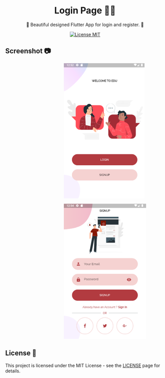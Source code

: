 <h1 align="center">
<br>
Login Page 👋🏼
</h1>

<p align="center">📲 Beautiful designed Flutter App for login and register. 📲</p>

<p align="center">
  <a href="https://opensource.org/licenses/MIT">
    <img src="https://img.shields.io/badge/License-MIT-blue.svg" alt="License MIT">
  </a>
</p>

## Screenshot 📷
<pre>
                      <img src="readme/welcome_screen.png" alt="Welcome Screen" height="425">        <img src="readme/signUp.gif" alt="App Gif" height="425">
</pre>

<pre>
                      <img src="readme/signup_screen.png" alt="SignUp Screen" height="425">        <img src="readme/login_screen.png" alt="Login Screen" height="425">
</pre>

## License 📃

This project is licensed under the MIT License - see the [LICENSE](https://opensource.org/licenses/MIT) page for details.
